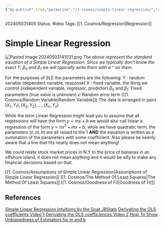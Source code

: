 ```yaml
---
{"dg-publish":true,"permalink":"/1-cosmos/simple-linear-regression/","created":"2025-01-22T11:17:14.298-05:00","updated":"2024-05-20T21:41:32.760-04:00"}
---
```


202405031405
Status: #idea
Tags: [[1. Cosmos/Regression\|Regression]]
# Simple Linear Regression
![Pasted image 20240503141031.png](/img/user/3.%20Black%20Holes/Files/Pasted%20image%2020240503141031.png)
*The above represent the standard equation of a Simple Linear Regression. Since we typically don't know the exact Y, $\beta_0$ and $\beta_1$ we will typically write them with a ^ on them.*

For the purposes of SLE the parameters are the following:
Y : random variable (dependent variable, response)
X : fixed variable, the thing we control (independent variable, regressor, predictor)
$\beta_0$ and $\beta_1$: Fixed parameters (true value is unknown)
$\epsilon$: Random error term ([[1. Cosmos/Random Variable\|Random Variable]])
The data is arranged in pairs $(X_1, Y_1), (X_2, Y_2), \dots, (X_n, Y_n)$


While the term Linear Regression might lead you to assume that all regressions will have the form $y=mx+b$ we would also call linear a regression of the form $y=nx^2+mx+b$, while we have quadratic term, the parameters ($n,m,b$) are all raised to the $1$ **AND** the equation is written as a summation of the parameters with some coefficient. Also please be keenly aware that a line that fits neatly does not mean anything!

We could relate stock market prices in N.Y to the price of bananas in an offshore island, it does not mean anything and it would be silly to make any financial decisions based on that.

[[1. Cosmos/Assumptions of Simple Linear Regression\|Assumptions of Simple Linear Regression]]
[[1. Cosmos/The Method Of Least Squares\|The Method Of Least Squares]]
[[1. Cosmos/Goodness of Fit\|Goodness of Fit]]

## References
[Simple Linear Regression Intuitions by the Goat JBStats](https://www.youtube.com/watch?v=KsVBBJRb9TE&list=PLvxOuBpazmsND0vmkP1ECjTloiVz-pXla)
[Derivating the OLS coefficients Video 1](https://www.youtube.com/watch?v=jqoHefiIf9U)
[Derivating the OLS coefficiences Video 2](https://www.youtube.com/watch?v=jqoHefiIf9U)
[How To Show Unbiasedness of Estimators for m and b](https://www.youtube.com/watch?v=5tMMESxjDBg)

